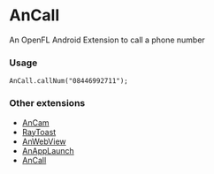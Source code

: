 AnCall
============
An OpenFL Android Extension to call a phone number

### Usage
```
AnCall.callNum("08446992711");
```


### Other extensions
 - [AnCam][a1]
 - [RayToast][a2]
 - [AnWebView][a3]
 - [AnAppLaunch][a4]
 - [AnCall][a5]




[a1]: https://github.com/saumya/AnCam
[a2]: https://github.com/saumya/RayToast
[a3]: https://github.com/saumya/AnWebView
[a4]: https://github.com/saumya/AnAppLaunch
[a5]: https://github.com/saumya/AnCall






